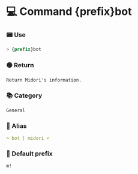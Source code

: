 # 💻 Command {prefix}bot

### 📟 Use
```css
> {prefix}bot
```

### 🟢 Return
```md
Return Midori's information.
```

### 📚 Category
```md
General
```

### 📜 Alias
```md
> bot | midori <
```

### 🤖 Default prefix
```css
m!
```